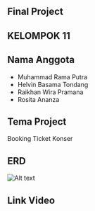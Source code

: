 ## Final Project

## KELOMPOK 11

## Nama Anggota

-   Muhammad Rama Putra
-   Helvin Basama Tondang
-   Raikhan Wira Pramana
-   Rosita Ananza

## Tema Project

Booking Ticket Konser

## ERD

![Alt text](erd.png)

## Link Video

